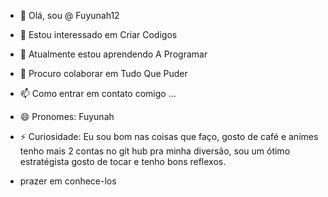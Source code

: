 - 👋 Olá, sou @ Fuyunah12
- 👀 Estou interessado em Criar Codigos
- 🌱 Atualmente estou aprendendo A Programar
- 💞️ Procuro colaborar em Tudo Que Puder
- 📫 Como entrar em contato comigo ...
- 😄 Pronomes: Fuyunah
- ⚡ Curiosidade: Eu sou bom nas coisas que faço, gosto de café e animes tenho mais 2 contas no git hub pra minha diversão, sou um ótimo estratégista gosto de tocar e tenho bons reflexos.

- prazer em conhece-los 

<!---
Fuyunah12/Fuyunah12 is a ✨ special ✨ repository because its `README.md` (this file) appears on your GitHub profile.
You can click the Preview link to take a look at your changes.
--->
